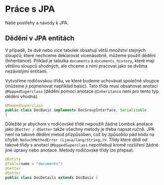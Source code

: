 # Práce s JPA

Naše postřehy a návody k JPA.

<!-- @import "[TOC]" {cmd="toc" depthFrom=1 depthTo=6 orderedList=false} -->

## Dědění v JPA entitách

V případě, že dvě nebo více tabulek obsahují větší množství stejných sloupců, které nechceme deklarovat vícenásobně, můžeme použít dědění (Inheritance). Příklad je tabulka `documents` a `documents_history`, které mají většinu sloupců shodných, ale chceme s nimi pracovat jako se dvěma nezávislými entitami.

Vytvoříme rodičovskou třídu, ve které budeme uchovávat společné sloupce (můžeme ji pojmenovat například basic). Tato třída musí obsahovat anotaci `@MappedSuperclass` (dědění pomoci anotace `@Inheritance` není pro tento typ dědění vhodná).

```java
@MappedSuperclass
public class DocBasic implements DocGroupInterface, Serializable
{
```

Důležité je abychom v rodičovské třídě nepoužili žádné Lombok anotace jako `@Getter / @Setter` takže všechny metody je třeba napsat ručně. JPA není na takové dědění metod přizpůsoben, což by způsobilo pád kódu na chybě. `NoSuchMethodError (Ljava/lang/String;)V`. Třídy které dědí od takové třídy s anotací `@MappedSuperclass` nepotřebují kromě rozšíření žádné jiné úpravy nebo anotace. Metody rodičovské třídy lze přepsat.

```java
@Entity
@Table(name = "documents")
@Getter
@Setter
public class DocDetails extends DocBasic {
```
